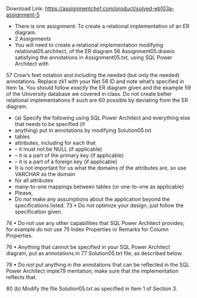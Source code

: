 Download Link: https://assignmentchef.com/product/solved-eb103a-assignment-5
<br>
<ul>

 <li>There is one assignment: To create a relational implementation of an ER diagram.</li>

 <li>2 Assignments</li>

 <li>You will need to create a relational implementation modifying relational05.architect, of the ER diagram 56 Assignment05.drawio satisfying the annotations in Assignment05.txt, using SQL Power Architect with</li>

</ul>

57 Crow’s feet notation and including the needed (but only the needed) annotations. Replace zk1 with your Net 58 ID and note what’s specified in Item 1a. You should follow <em>exactly </em>the ER diagram given and the example 59 of the University database we covered in class. Do not create better relational implementations if such are 60 possible by deviating from the ER diagram.

<ul>

 <li>(a) Specify the following using SQL Power Architect and everything else that needs to be specified (if</li>

 <li>anything) put in annotations by modifying Solution05.txt</li>

 <li>tables</li>

 <li>attributes, including for each that</li>

 <li>– it must not be NULL (if applicable)</li>

 <li>– it is a part of the primary key (if applicable)</li>

 <li>– it is a part of a foreign key (if applicable)</li>

 <li>It is not important for us what the domains of the attributes are, so use VARCHAR as the domain</li>

 <li>for all attributes</li>

 <li>many-to-one mappings between tables (or one-to-one as applicable)</li>

 <li>Please,</li>

 <li>Do <em>not </em>make any assumptions about the application beyond the specifications listed. 73 • Do not optimize your design, just follow the specification given.</li>

</ul>

74 • Do not use any other capabilities that SQL Power Architect provides; for example do not use 75 Index Properties or Remarks for Column Properties.

76                    • Anything that cannot be specified in your SQL Power Architect diagram, put as annotations in 77 Solution05.txt file, as described below.

78                    • Do <em>not </em>put anything in the annotations that can be reflected in the SQL Power Architect imple79  mentation; make sure that the implementation reflects that.

80                                        (b) Modify the file Solution05.txt as specified in Item 1 of Section 3.
